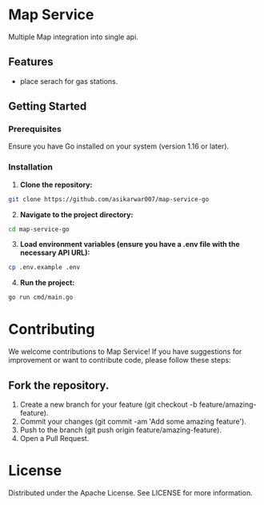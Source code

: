 # Map Service

Multiple Map integration into single api.

## Features

- place serach for gas stations.


## Getting Started

### Prerequisites

Ensure you have Go installed on your system (version 1.16 or later).

### Installation

1.  **Clone the repository:**
```bash
git clone https://github.com/asikarwar007/map-service-go
```

2. **Navigate to the project directory:**
```bash
cd map-service-go
```

3. **Load environment variables (ensure you have a .env file with the necessary API URL):**
```bash
cp .env.example .env
```

4. **Run the project:**
```bash
go run cmd/main.go
```


# Contributing
We welcome contributions to Map Service! If you have suggestions for improvement or want to contribute code, please follow these steps:

## Fork the repository.
1. Create a new branch for your feature (git checkout -b feature/amazing-feature).
2. Commit your changes (git commit -am 'Add some amazing feature').
3. Push to the branch (git push origin feature/amazing-feature).
4. Open a Pull Request.

# License
Distributed under the Apache License. See LICENSE for more information.